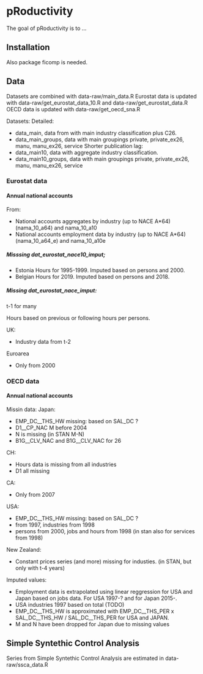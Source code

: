 
# pRoductivity

<!-- badges: start -->
<!-- badges: end -->

The goal of pRoductivity is to ...

## Installation


Also package ficomp is needed.

## Data

Datasets are combined with data-raw/main_data.R
Eurostat data is updated with data-raw/get_eurostat_data_10.R and data-raw/get_eurostat_data.R
OECD data is updated with data-raw/get_oecd_sna.R

Datasets:
Detailed:
 * data_main, data from with main industry classification plus C26.
 * data_main_groups, data with main groupings private, private_ex26, manu, manu_ex26, service
Shorter publication lag:
 * data_main10, data with aggregate industry classification.
 * data_main10_groups, data with main groupings private, private_ex26, manu, manu_ex26, service
 



### Eurostat data

#### Annual national accounts

From:
* National accounts aggregates by industry (up to NACE A*64) (nama_10_a64) and nama_10_a10	 
* National accounts employment data by industry (up to NACE A*64) (nama_10_a64_e) and nama_10_a10e

##### Misssing dat_eurostat_nace10_imput;


* Estonia Hours for 1995-1999. Imputed based on persons and 2000.
* Belgian Hours for 2019. Imputed based on persons and 2018.

##### Missing dat_eurostat_nace_imput:

t-1 for many

Hours based on previous or following hours per persons.

UK:
* Industry data from t-2

Euroarea
* Only from 2000

### OECD data

#### Annual national accounts

Missin data:
 Japan:
- EMP_DC__THS_HW missing: based on SAL_DC ?
- D1__CP_NAC M before 2004
- N is missing (in STAN M-N)
- B1G__CLV_NAC and B1G__CLV_NAC for  26

CH:
- Hours data is missing from all industries
- D1 all missing

CA:
- Only from 2007

USA:
- EMP_DC__THS_HW missing: based on SAL_DC ?
- from 1997, industries from 1998
- persons from 2000, jobs and hours from 1998 (in stan also for services from 1998)

New Zealand:
- Constant prices series (and more) missing for industies. (in STAN, but only with t-4 years)

Imputed values:

 * Employment data is extrapolated using linear reggression for USA and Japan based on jobs data. For USA 1997-? and for Japan 2015-.
 * USA industries 1997 based on total (TODO)
 * EMP_DC__THS_HW is approximated with EMP_DC__THS_PER x SAL_DC__THS_HW / SAL_DC__THS_PER for USA and JAPAN.
 * M and N have been dropped for Japan due to missing values


## Simple Syntethic Control Analysis

Series from Simple Syntethic Control Analysis are estimated in data-raw/ssca_data.R
